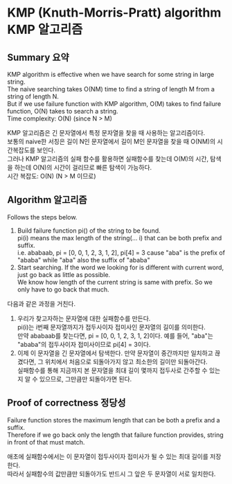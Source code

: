 # KMP (Knuth-Morris-Pratt) algorithm KMP 알고리즘

## Summary 요약
KMP algorithm is effective when we have search for some string in large string.   
The naive searching takes O(NM) time to find a string of length M from a string of length N.  
But if we use failure function with KMP algorithm, O(M) takes to find failure function, O(N) takes to search a string.  
Time complexity: O(N) (since N > M)  


KMP 알고리즘은 긴 문자열에서 특정 문자열을 찾을 때 사용하는 알고리즘이다.  
보통의 naive한 서칭은 길이 N인 문자열에서 길이 M인 문자열을 찾을 때 O(NM)의 시간복잡도를 보인다.  
그러나 KMP 알고리즘의 실패 함수를 활용하면 실패함수를 찾는데 O(M)의 시간, 탐색을 하는데 O(N)의 시간이 걸리므로 빠른 탐색이 가능하다.  
시간 복잡도: O(N) (N > M 이므로)  


## Algorithm 알고리즘
Follows the steps below.
1. Build failure function pi() of the string to be found.  
pi(i) means the max length of the string(... i) that can be both prefix and suffix.  
i.e. ababaab, pi = [0, 0, 1, 2, 3, 1, 2], pi[4] = 3 cause "aba" is the prefix of "ababa" while "aba" also the suffix of "ababa"  
2. Start searching. If the word we looking for is different with current word, just go back as little as possible.  
We know how length of the current string is same with prefix. So we only have to go back that much.    


다음과 같은 과정을 거친다.
1. 우리가 찾고자하는 문자열에 대한 실패함수를 만든다.  
pi(i)는 i번째 문자열까지가 접두사이자 접미사인 문자열의 길이를 의미한다.  
만약 ababaab를 찾는다면, pi = [0, 0, 1, 2, 3, 1, 2]이다. 예를 들어, "aba"는 "ababa"의 접두사이자 접미사이므로 pi[4] = 3이다.  
2. 이제 이 문자열을 긴 문자열에서 탐색한다. 만약 문자열이 중간까지만 일치하고 끊겼다면, 그 위치에서 처음으로 되돌아가지 않고 최소한의 길이만 되돌아간다.  
실패함수를 통해 지금까지 본 문자열을 최대 길이 몇까지 접두사로 간주할 수 있는지 알 수 있으므로, 그만큼만 되돌아가면 된다.  


## Proof of correctness 정당성
Failure function stores the maximum length that can be both a prefix and a suffix.  
Therefore if we go back only the length that failure function provides, string in front of that must match.  


애초에 실패함수에서는 이 문자열이 접두사이자 접미사가 될 수 있는 최대 길이를 저장한다.  
따라서 실패함수의 값만큼만 되돌아가도 반드시 그 앞은 두 문자열이 서로 일치한다.